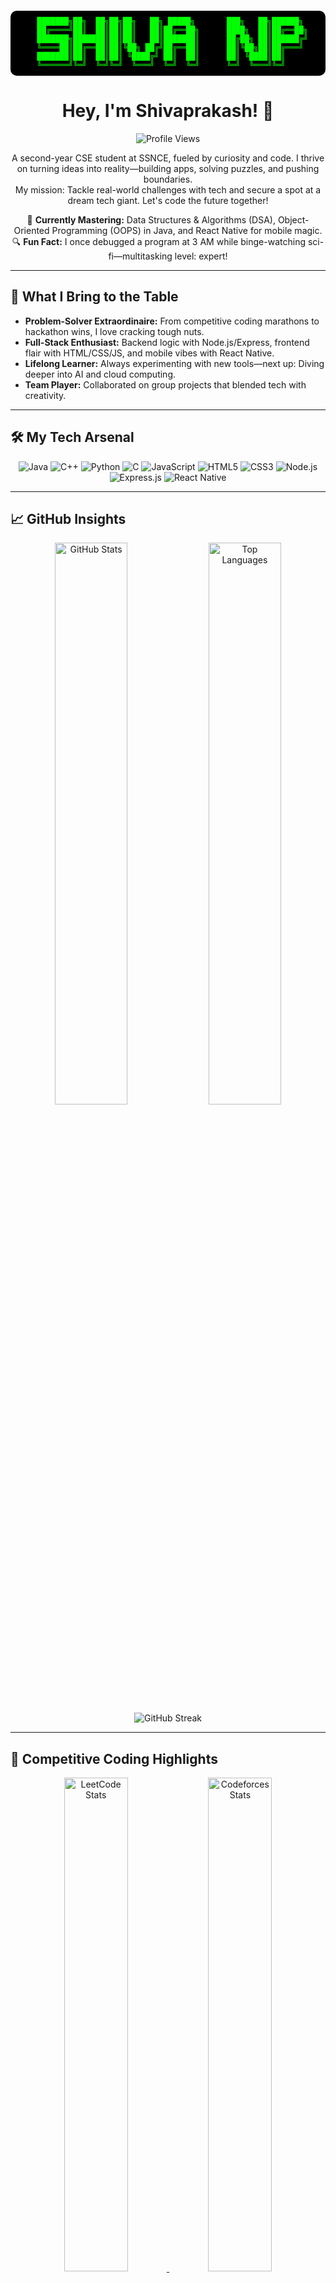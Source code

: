 <div align="center">
<pre style="font-size:12px; text-align:center; color:#00FF00; background-color:#000000; padding:10px; border-radius:10px;">
  ███████╗██╗  ██╗██╗██╗   ██╗ █████╗       ███╗   ██╗██████╗ 
  ██╔════╝██║  ██║██║██║   ██║██╔══██╗      ████╗  ██║██╔══██╗
  ███████╗███████║██║██║   ██║███████║      ██╔██╗ ██║██████╔╝
  ╚════██║██╔══██║██║╚██╗ ██╔╝██╔══██║      ██║╚██╗██║██╔═══╝ 
  ███████║██║  ██║██║ ╚████╔╝ ██║  ██║      ██║ ╚████║██║     
  ╚══════╝╚═╝  ╚═╝╚═╝  ╚═══╝  ╚═╝  ╚═╝      ╚═╝  ╚═══╝╚═╝     
</pre>
</div>

<h1 align="center">Hey, I'm Shivaprakash! 🚀</h1>

<p align="center">
  <img src="https://komarev.com/ghpvc/?username=Shivaprakash-NP&style=flat-square&color=blue" alt="Profile Views" />
</p>

<p align="center">
  A second-year CSE student at SSNCE, fueled by curiosity and code. I thrive on turning ideas into reality—building apps, solving puzzles, and pushing boundaries. 
  <br />
  My mission: Tackle real-world challenges with tech and secure a spot at a dream tech giant. Let's code the future together!
</p>

<p align="center">
  🌱 <b>Currently Mastering:</b> Data Structures & Algorithms (DSA), Object-Oriented Programming (OOPS) in Java, and React Native for mobile magic.
  <br />
  🔍 <b>Fun Fact:</b> I once debugged a program at 3 AM while binge-watching sci-fi—multitasking level: expert!
</p>

---

## 🌟 What I Bring to the Table

- **Problem-Solver Extraordinaire:** From competitive coding marathons to hackathon wins, I love cracking tough nuts.
- **Full-Stack Enthusiast:** Backend logic with Node.js/Express, frontend flair with HTML/CSS/JS, and mobile vibes with React Native.
- **Lifelong Learner:** Always experimenting with new tools—next up: Diving deeper into AI and cloud computing.
- **Team Player:** Collaborated on group projects that blended tech with creativity.

---

## 🛠️ My Tech Arsenal

<p align="center">
  <img src="https://img.shields.io/badge/Java-ED8B00?style=for-the-badge&logo=openjdk&logoColor=white" alt="Java"/>
  <img src="https://img.shields.io/badge/C++-00599C?style=for-the-badge&logo=c%2B%2B&logoColor=white" alt="C++"/>
  <img src="https://img.shields.io/badge/Python-FFD43B?style=for-the-badge&logo=python&logoColor=blue" alt="Python"/>
  <img src="https://img.shields.io/badge/C-00599C?style=for-the-badge&logo=c&logoColor=white" alt="C"/>
  <img src="https://img.shields.io/badge/JavaScript-F7DF1E?style=for-the-badge&logo=javascript&logoColor=black" alt="JavaScript"/>
  <img src="https://img.shields.io/badge/HTML5-E34F26?style=for-the-badge&logo=html5&logoColor=white" alt="HTML5"/>
  <img src="https://img.shields.io/badge/CSS3-1572B6?style=for-the-badge&logo=css3&logoColor=white" alt="CSS3"/>
  <img src="https://img.shields.io/badge/Node.js-339933?style=for-the-badge&logo=nodedotjs&logoColor=white" alt="Node.js"/>
  <img src="https://img.shields.io/badge/Express.js-000000?style=for-the-badge&logo=express&logoColor=white" alt="Express.js"/>
  <img src="https://img.shields.io/badge/React_Native-20232A?style=for-the-badge&logo=react&logoColor=61DAFB" alt="React Native"/>
</p>

---

## 📈 GitHub Insights

<div align="center">
  <img src="https://github-readme-stats.vercel.app/api?username=Shivaprakash-NP&theme=radical&hide_border=true&include_all_commits=true&count_private=true" alt="GitHub Stats" width="48%" />
  <img src="https://github-readme-stats.vercel.app/api/top-langs/?username=Shivaprakash-NP&theme=radical&hide_border=true&layout=compact" alt="Top Languages" width="48%" />
</div>

<div align="center">
  <img src="https://github-readme-streak-stats.herokuapp.com/?user=Shivaprakash-NP&theme=radical&hide_border=true" alt="GitHub Streak" />
</div>

---

## 🏅 Competitive Coding Highlights

<p align="center">
  <a href="https://leetcode.com/shiva___np/" target="_blank">
    <img src="https://leetcard.jacoblin.cool/shiva___np?theme=nord&font=Inter&ext=heatmap" alt="LeetCode Stats" width="45%" />
  </a>
  <a href="https://codeforces.com/profile/shiva___np" target="_blank">
    <img src="https://cf.leed.at?id=shiva___np&theme=dark" alt="Codeforces Stats" width="45%" />
  </a>
</p>

---

## 🔗 Let's Connect!

<p align="center">
  <a href="https://shivaprakash-np.github.io/Portfolio/" target="_blank">
    <img src="https://img.shields.io/badge/Portfolio-4285F4?style=for-the-badge&logo=google-chrome&logoColor=white" alt="Portfolio"/>
  </a>
  <a href="https://linkedin.com/in/shivaprakash-n-p-b69035324/" target="_blank">
    <img src="https://img.shields.io/badge/LinkedIn-0A66C2?style=for-the-badge&logo=linkedin&logoColor=white" alt="LinkedIn"/>
  </a>
  <a href="mailto:shivaprakashnp1@gmail.com">
    <img src="https://img.shields.io/badge/Gmail-EA4335?style=for-the-badge&logo=gmail&logoColor=white" alt="Gmail"/>
  </a>
</p>

<p align="center">
  Got an idea or collab in mind? Drop me a line—I'm all ears! 📫
</p>

---

## 💡 Inspiration Corner

<p align="center">
  <img src="https://quotes-github-readme.vercel.app/api?type=horizontal&theme=radical" alt="Dev Quote" />
</p>

<div align="center">
  <p>Thanks for stopping by! Let's build something awesome. 🌌</p>
</div>
